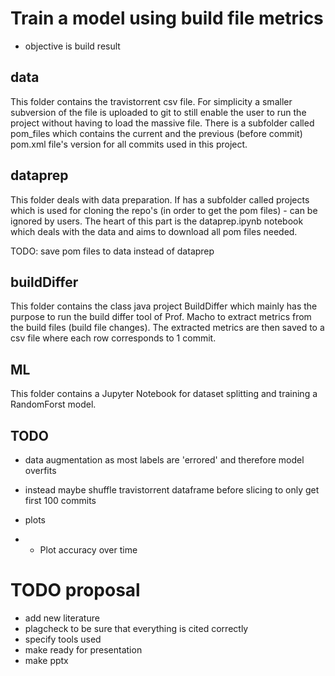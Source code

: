 # Train a model using build file metrics

- objective is build result 

## data
This folder contains the travistorrent csv file.
For simplicity a smaller subversion of the file is uploaded to git to still enable the user to run the project without having to load the massive file.
There is a subfolder called pom_files which contains the current and the previous (before commit) pom.xml file's version for all commits used in this project. 
## dataprep
This folder deals with data preparation. 
If has a subfolder called projects which is used for cloning the repo's (in order to get the pom files) - can be ignored by users.
The heart of this part is the dataprep.ipynb notebook which deals with the data and aims to download all pom files needed. 

TODO: save pom files to data instead of dataprep
## buildDiffer
This folder contains the class java project BuildDiffer which mainly has the purpose to run the build differ tool of Prof. Macho to extract metrics from the build files (build file changes). The extracted metrics are then saved to a csv file where each row corresponds to 1 commit.

## ML
This folder contains a Jupyter Notebook for dataset splitting and training a RandomForst model. 

## TODO
- data augmentation as most labels are 'errored' and therefore model overfits
- instead maybe shuffle travistorrent dataframe before slicing to only get first 100 commits 
- plots 

- - Plot accuracy over time 


# TODO proposal

- add new literature
- plagcheck to be sure that everything is cited correctly
- specify tools used 
- make ready for presentation 
- make pptx 

